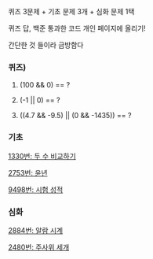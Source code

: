 퀴즈 3문제 + 기초 문제 3개 + 심화 문제 1택

퀴즈 답, 백준 통과한 코드 개인 페이지에 올리기!

간단한 것 들이라 금방함다

### 퀴즈)

1) (100 && 0) == ?

2) (-1 || 0) == ?

3) ((4.7 && -9.5) || (0 && -1435)) == ?

### 기초

[1330번: 두 수 비교하기](https://www.acmicpc.net/problem/1330)

[2753번: 윤년](https://www.acmicpc.net/problem/2753)

[9498번: 시험 성적](https://www.acmicpc.net/problem/9498)

### 심화

[2884번: 알람 시계](https://www.acmicpc.net/problem/2884)

[2480번: 주사위 세개](https://www.acmicpc.net/problem/2480)
